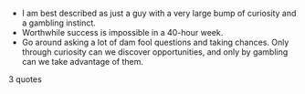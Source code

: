  - I am best described as just a guy with a very large bump of curiosity and a gambling instinct.
 - Worthwhile success is impossible in a 40-hour week.
 - Go around asking a lot of dam fool questions and taking chances. Only through curiosity can we discover opportunities, and only by gambling can we take advantage of them.

3 quotes